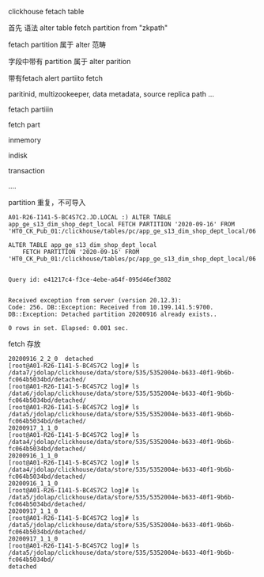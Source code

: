 clickhouse fetach table 



首先 语法 alter table fetch partition from "zkpath"

fetach partition 属于 alter 范畴

字段中带有 partition 属于 alter parition 

带有fetach  alert partiito fetch 



paritinid, multizookeeper, data metadata, source replica path ...



fetach partiiin 

fetch part 





inmemory 

indisk 


transaction 





....





partition 重复，不可导入

```
A01-R26-I141-5-BC4S7C2.JD.LOCAL :) ALTER TABLE app_ge_s13_dim_shop_dept_local FETCH PARTITION '2020-09-16' FROM 'HT0_CK_Pub_01:/clickhouse/tables/pc/app_ge_s13_dim_shop_dept_local/06';

ALTER TABLE app_ge_s13_dim_shop_dept_local
    FETCH PARTITION '2020-09-16' FROM 'HT0_CK_Pub_01:/clickhouse/tables/pc/app_ge_s13_dim_shop_dept_local/06'


Query id: e41217c4-f3ce-4ebe-a64f-095d46ef3802


Received exception from server (version 20.12.3):
Code: 256. DB::Exception: Received from 10.199.141.5:9700. DB::Exception: Detached partition 20200916 already exists..

0 rows in set. Elapsed: 0.001 sec.
```





fetch 存放

```
20200916_2_2_0  detached
[root@A01-R26-I141-5-BC4S7C2 log]# ls /data7/jdolap/clickhouse/data/store/535/5352004e-b633-40f1-9b6b-fc064b5034bd/detached/
[root@A01-R26-I141-5-BC4S7C2 log]# ls /data6/jdolap/clickhouse/data/store/535/5352004e-b633-40f1-9b6b-fc064b5034bd/detached/
[root@A01-R26-I141-5-BC4S7C2 log]# ls /data5/jdolap/clickhouse/data/store/535/5352004e-b633-40f1-9b6b-fc064b5034bd/detached/
20200917_1_1_0
[root@A01-R26-I141-5-BC4S7C2 log]# ls /data4/jdolap/clickhouse/data/store/535/5352004e-b633-40f1-9b6b-fc064b5034bd/detached/
20200916_1_1_0
[root@A01-R26-I141-5-BC4S7C2 log]# ls /data4/jdolap/clickhouse/data/store/535/5352004e-b633-40f1-9b6b-fc064b5034bd/detached/
20200916_1_1_0
[root@A01-R26-I141-5-BC4S7C2 log]# ls /data5/jdolap/clickhouse/data/store/535/5352004e-b633-40f1-9b6b-fc064b5034bd/detached/
20200917_1_1_0
[root@A01-R26-I141-5-BC4S7C2 log]# ls /data5/jdolap/clickhouse/data/store/535/5352004e-b633-40f1-9b6b-fc064b5034bd/detached/
20200917_1_1_0
[root@A01-R26-I141-5-BC4S7C2 log]# ls /data5/jdolap/clickhouse/data/store/535/5352004e-b633-40f1-9b6b-fc064b5034bd/
detached
```

